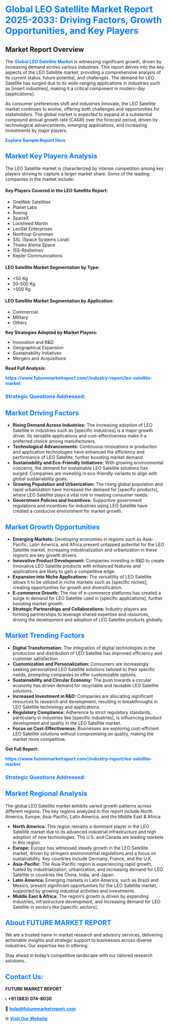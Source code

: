<h1 style="color: #007BFF;">Global LEO Satellite Market Report 2025-2033: Driving Factors, Growth Opportunities, and Key Players</h1>

<section id="overview">
<h2>Market Report Overview</h2>
<p>The <a href="https://www.futuremarketreport.com//industry-report/leo-satellite-market" style="color: #007BFF; text-decoration: none;"><strong>Global LEO Satellite Market</strong></a> is witnessing significant growth, driven by increasing demand across various industries. This report delves into the key aspects of the LEO Satellite market, providing a comprehensive analysis of its current status, future potential, and challenges. The demand for LEO Satellite has surged due to its wide-ranging applications in industries such as [insert industries], making it a critical component in modern-day [applications].</p>
<p>As consumer preferences shift and industries innovate, the LEO Satellite market continues to evolve, offering both challenges and opportunities for stakeholders. The global market is expected to expand at a substantial compound annual growth rate (CAGR) over the forecast period, driven by technological advancements, emerging applications, and increasing investments by major players.</p>
</section>

<section id="overview">
<p><a href="https://www.futuremarketreport.com//request-sample/reportId=75532" style="color: #007BFF; text-decoration: none;"><strong>Explore Sample Report Here</strong></a></p>
</section>

<section id="key-players">
<h2 style="color: #007BFF;">Market Key Players Analysis</h2>
<p>The LEO Satellite market is characterized by intense competition among key players striving to capture a larger market share. Some of the leading companies in the market include:</p>
<h4>Key Players Covered in the LEO Satellite Report:</h4>
<ul><li>OneWeb Satellites</li><li>Planet Labs</li><li>Boeing</li><li>SpaceX</li><li>Lockheed Martin</li><li>LeoSat Enterprises</li><li>Northrop Grumman</li><li>SSL (Space Systems Loral)</li><li>Thales Alenia Space</li><li>ISS-Reshetnev</li><li>Kepler Communications</li></ul>
<h4>LEO Satellite Market Segmentation by Type:</h4>
<ul><li>&lt;50 Kg</li><li>50-500 Kg</li><li>&gt;500 Kg</li></ul>

<h4>LEO Satellite Market Segmentation by Application:</h4>
<ul><li>Commercial</li><li>Military</li><li>Others</li></ul>
<p><strong>Key Strategies Adopted by Market Players:</strong></p>
<ul>
<li>Innovation and R&D</li>
<li>Geographical Expansion</li>
<li>Sustainability Initiatives</li>
<li>Mergers and Acquisitions</li>
</ul>
</section>

<section>
<p><strong>Read Full Analysis: </strong></p><a href="https://www.futuremarketreport.com//industry-report/leo-satellite-market" style="color: #007BFF; text-decoration: none;"><strong>https://www.futuremarketreport.com//industry-report/leo-satellite-market</strong></a>
<h3 style="color: #007BFF;">Strategic Questions Addressed:</h3>
</section>

<section id="driving-factors">
<h2 style="color: #007BFF;">Market Driving Factors</h2>
<ul>
<li><strong>Rising Demand Across Industries:</strong> The increasing adoption of LEO Satellite in industries such as [specific industries] is a major growth driver. Its versatile applications and cost-effectiveness make it a preferred choice among manufacturers.</li>
<li><strong>Technological Advancements:</strong> Continuous innovations in production and application technologies have enhanced the efficiency and performance of LEO Satellite, further boosting market demand.</li>
<li><strong>Sustainability and Eco-Friendly Initiatives:</strong> With growing environmental concerns, the demand for sustainable LEO Satellite solutions has surged. Companies are investing in eco-friendly variants to align with global sustainability goals.</li>
<li><strong>Growing Population and Urbanization:</strong> The rising global population and rapid urbanization have increased the demand for [specific products], where LEO Satellite plays a vital role in meeting consumer needs.</li>
<li><strong>Government Policies and Incentives:</strong> Supportive government regulations and incentives for industries using LEO Satellite have created a conducive environment for market growth.</li>
</ul>
</section>

<section id="growth-opportunities">
<h2 style="color: #007BFF;">Market Growth Opportunities</h2>
<ul>
<li><strong>Emerging Markets:</strong> Developing economies in regions such as Asia-Pacific, Latin America, and Africa present untapped potential for the LEO Satellite market. Increasing industrialization and urbanization in these regions are key growth drivers.</li>
<li><strong>Innovative Product Development:</strong> Companies investing in R&D to create innovative LEO Satellite products with enhanced features and applications are likely to gain a competitive edge.</li>
<li><strong>Expansion into Niche Applications:</strong> The versatility of LEO Satellite allows it to be utilized in niche markets such as [specific niches], creating opportunities for growth and diversification.</li>
<li><strong>E-commerce Growth:</strong> The rise of e-commerce platforms has created a surge in demand for LEO Satellite used in [specific applications], further boosting market growth.</li>
<li><strong>Strategic Partnerships and Collaborations:</strong> Industry players are forming partnerships to leverage shared expertise and resources, driving the development and adoption of LEO Satellite products globally.</li>
</ul>
</section>

<section id="trending-factors">
<h2 style="color: #007BFF;">Market Trending Factors</h2>
<ul>
<li><strong>Digital Transformation:</strong> The integration of digital technologies in the production and distribution of LEO Satellite has improved efficiency and customer satisfaction.</li>
<li><strong>Customization and Personalization:</strong> Consumers are increasingly seeking personalized LEO Satellite solutions tailored to their specific needs, prompting companies to offer customizable options.</li>
<li><strong>Sustainability and Circular Economy:</strong> The push towards a circular economy has driven demand for recyclable and reusable LEO Satellite solutions.</li>
<li><strong>Increased Investment in R&D:</strong> Companies are allocating significant resources to research and development, resulting in breakthroughs in LEO Satellite technology and applications.</li>
<li><strong>Regulatory Compliance:</strong> Adherence to strict regulatory standards, particularly in industries like [specific industries], is influencing product development and quality in the LEO Satellite market.</li>
<li><strong>Focus on Cost-Effectiveness:</strong> Businesses are exploring cost-efficient LEO Satellite solutions without compromising on quality, making the market more competitive.</li>
</ul>
</section>

<section>
<p><strong>Get Full Report: </strong></p><a href="https://www.futuremarketreport.com//industry-report/leo-satellite-market" style="color: #007BFF; text-decoration: none;"><strong>https://www.futuremarketreport.com//industry-report/leo-satellite-market</strong></a>
<h3 style="color: #007BFF;">Strategic Questions Addressed:</h3>
</section>


<section id="regional-analysis">
<h2 style="color: #007BFF;">Market Regional Analysis</h2>
<p>The global LEO Satellite market exhibits varied growth patterns across different regions. The key regions analyzed in this report include North America, Europe, Asia-Pacific, Latin America, and the Middle East & Africa:</p>
<ul>
<li><strong>North America:</strong> This region remains a dominant player in the LEO Satellite market due to its advanced industrial infrastructure and high adoption of new technologies. The U.S. and Canada are leading markets in this region.</li>
<li><strong>Europe:</strong> Europe has witnessed steady growth in the LEO Satellite market, driven by stringent environmental regulations and a focus on sustainability. Key countries include Germany, France, and the U.K.</li>
<li><strong>Asia-Pacific:</strong> The Asia-Pacific region is experiencing rapid growth, fueled by industrialization, urbanization, and increasing demand for LEO Satellite in countries like China, India, and Japan.</li>
<li><strong>Latin America:</strong> Emerging markets in Latin America, such as Brazil and Mexico, present significant opportunities for the LEO Satellite market, supported by growing industrial activities and investments.</li>
<li><strong>Middle East & Africa:</strong> The region’s growth is driven by expanding industries, infrastructure development, and increasing demand for LEO Satellite in sectors like [specific sectors].</li>
</ul>
</section>

<footer>
<h2 style="color: #007BFF;">About FUTURE MARKET REPORT</h2>
<p>We are a trusted name in market research and advisory services, delivering actionable insights and strategic support to businesses across diverse industries. Our expertise lies in offering:</p>

<p>Stay ahead in today’s competitive landscape with our tailored research solutions.</p>

<h2 style="color: #007BFF;">Contact Us:</h2>
<p><strong>FUTURE MARKET REPORT</strong></p>
<p>📞 <strong>+91 (883) 074-8030</strong></p>
<p>📧 <strong><a href="mailto:help@futuremarketreport.com" style="color: #007BFF;">help@futuremarketreport.com</a></strong></p>
<p>🌐 <strong><a href="https://www.futuremarketreport.com/" style="color: #007BFF;">Visit Our Website</a></strong></p>
</footer>